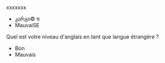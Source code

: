 xxxxxxx
- კარგი© π  
- MauvaiSE

Quel est votre niveau d'anglais en tant que langue étrangère ?
- Bon
- Mauvais
